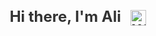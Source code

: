  <div class="markdown-heading" dir="auto" style="text-align: center; margin: 20px;">
    <h3 class="heading-element" dir="auto" style="font-size: 24px; font-weight: bold; color: #333;">
      Hi there, I'm Ali
      <animated-image data-catalyst="" style="width: 20px;">
        <a target="_blank" rel="noopener noreferrer nofollow" href="https://i.imgur.com/u8HivgI.gif" style="text-decoration: none;">
          <img src="https://i.imgur.com/u8HivgI.gif" alt="Waving hand animation" style="width: 25px; height: 25px; max-width: 100%; display: inline-block; vertical-align: middle; margin-left: 10px;">
        </a>
      </animated-image>
    </h3>
  </div>




<!--
**haffizaliraza/haffizaliraza** is a ✨ _special_ ✨ repository because its `README.md` (this file) appears on your GitHub profile.



-->


